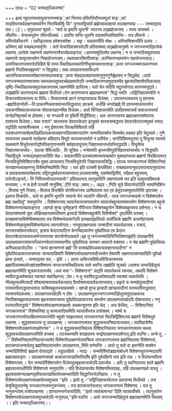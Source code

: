 +++
title = "02 जन्माद्यधिकरणम्"

+++
इत्थं व्युत्पत्त्यभावमूलानारम्भशङ््कां निरस्य प्रतिपत्तिदौस्थ्यमूलां शङ््कां तत्प्रतिपत्त्यर्थलक्षणसमर्थनेन निराचिकीर्षुः किं" पुनस्तद्विचार्यं ब्रह्मेत्याकांक्षायां तल्लक्षणमाह - -- जन्माद्यस्य यतः।।2।। भृगुवल्ल्यां श्रूयते - 'यतो वा इमानि भूतानी' त्यारभ्य तद्ब्रह्मेत्यन्तम् । तस्य चायमर्थः । जीवन्ति - येनात्मभूतेन जीवन्तीत्यर्थः । प्रयन्ति सन्ति भूतानि यदयमभिसम्विशन्ति - यत्र लीयन्ते । समित्येकीकरणे । एकीकृततया प्रवेशस्संवेशः । यद्वा - यत्प्रयन्तीति मोक्षः । अभिसम्विशन्तीति प्रलयः । अस्मिन् पक्षे यच्छब्दस्यावृत्तिः । यतो वेत्यादिवाक्यत्रयेऽपि प्रतिवाक्यम् तद्ब्रह्मेत्यनुक्तेः न जगज्जन्मादिप्रत्येकं लक्षणम्।प्रत्येकं लक्षणत्वे लक्षणान्तरवैयर्थ्यप्रसङ्गात् ।अतस्समुदितमेव लक्षणम्। न च जन्मादिसमुदायस्य लक्षणत्वे व्यावृत्त्याभावेन निष्प्रयोजनत्वम्। लक्ष्याकारविपरीतशङ््कानिवारणक्षमत्वेन सप्रयोजनत्वात्। उत्पत्तिकारणत्वमात्रेऽभिहिते हि तस्य स्थितिप्रलयकारिणीभूतवस्त्वन्तरशङ््कया जगज्जन्ममात्रकरणस्य ब्रह्मणो निरतिशयबृहत्त्वं" न सिद्ध्येत्। तथा लयकारणत्वाभिधाने आत्यन्तिकलयरूपमोक्षान्तरसद्भावशङ््कया मोक्षप्रदत्वप्राप्यत्वानुगुणगुणैर्बृहत्वम् न सिद्ध्येत् ।अतो जगज्जन्मकारणमात्रस्य समस्तवस्तुव्यवच्छेदक्षमत्वेऽपि जन्मादिकारणसमुदायस्यैव बृहत्त्वातिशयौपयिकत्वात् सृष्टि-स्थितिप्रलयसमुदायकारणत्वम् लक्षणमिति ज्ञापितम्। यतो येन यदिति यद्वृत्तयोगात् कारणमनूद्यते। तद्ब्रह्मेति कारणत्वस्य ब्रह्मत्वं विधीयते।तेन कारणत्वस्य ब्रह्मलक्षणत्वं" सिद्धं भवति ।तद्विजिज्ञासस्वेति न विचारस्योपासनस्य वा विधिः। विचारात्मकं ज्ञानं रागप्राप्तत्वान्न विधेयम् । उपासनात्मकस्य तु ज्ञानस्य -ब्रह्मविदाप्नोती--ति प्राकरणिकवाक्यान्तरसिद्धत्वात् उपक्रमे, अधीहि भगवोब्रह्मे,ति प्रश्नस्यातत्परत्वेन उपासनविषयत्वाभावाच्च नोपासनाज्ञानमिह विधेयम्। अतो विजिज्ञासस्वेति उपदिश्यमानार्थे सावधानत्वार्थं सन्देहनिवृत्यर्थं वा प्रोक्तम्। या गन्धवती तां पृथिवीं विद्धीतिवत्। अतः कारणत्वस्य ब्रह्मलक्षणत्वमेवास्य वाक्यस्य विधेयम्। यथा यत्रायं" सारसस्स देवदत्तकेदार इत्युक्ते सारससम्बद्धस्य देवदत्तकेदारत्वमुक्तं स्यात् तद्वदिति व्यासार्यैरुक्तम् । ननु ईश्वरस्य लिलक्षयिषितत्वे तर्हि तदसाधारणसार्वज्ञ्यादिप्रदिपादकसत्यज्ञानादिवाक्यानादरेण जन्मादिवाक्येन किमर्थम् लक्ष्यत इति चेदुच्यते। गुणैः स्वरूपस्य लक्ष्यत्वे तदपेक्षया बहिष्ठाय विभूते रूपस्यान्तर्भावो न प्रतीयेत। सर्गादिविषयभूतया तु विभूत्या स्वरूपे लक्ष्यमाणे विभूतेस्सर्गाद्यौपयिकगुणानामपि सर्वज्ञत्वादूनाम् जिज्ञास्यान्तर्भावस्सिद्ध्यति। विभूतेश्च जिज्ञास्यान्तर्भावः-, उपासा त्रैविध्यादि-, ति सूत्रितः। नन्वेवमपि कृत्स्नविभूतेर्जिज्ञास्यान्तर्भावः न सिद्ध्यति त्रिपाद्विभूतेः जन्माद्यस्पृष्टत्वादिति चेन्न। यत्प्रयन्तीति प्रलयवाक्यस्थयच्छब्देन मुक्तप्राप्यस्य ब्रह्मणो विवक्षितत्वात् नित्यविभूतिविशिष्टस्यैव मुक्त-प्राप्यत्वात् नित्यविभूतेरपि जिज्ञास्यत्वसिद्धिः। एवञ्च जगत्कारणत्वं विशिष्टनिष्ठं सत्यज्ञानत्वलक्षणन्तु विशेष्यनिष्ठमिति भिदा । यत इति पञ्चमी हेत्वर्थिका। यच्छब्दस्यानुवादरूपत्वादनुवादस्य च प्रापकवाक्यसापेक्षतया तद्विरुद्धार्थपरत्वासम्भवात् प्रापकवाक्येषु, एकमेवाद्वितीयं, तदैक्षत बहुस्याम्, तत्तेजोऽसृजते,- ति निमित्तत्वोपादानत्वयोः" प्रतिपादनात् तदनुवादिनि लक्षणवाक्ये यत इति पदमुभयविषयकं मन्तव्यम् । न च हेतौ पञ्चमी नानुशिष््टेति शङ््क्यम्।-, अइउ -,णिति सूत्रे विवारभेदादिति भाष्यनिर्देशेन -,विभाषा गुणे स्त्रिया,- मित्यत्र विभाषेति योगविभागस्य आश्रिततया तत एव हेतुपञ्चम्युपपत्तेरिति द्रष्टव्यम् । इदमत्र विचार्यते-, यतो वा इमानि भूतानि जायन्ते येन जातानि जीवन्ती,- त्यत्र जगज्जन्मादयो न विशेषणत्वेन ब्रह्म लक्षयितुं" शक्नुवन्ति । विशेषणानाम् व्यावर्तकत्वस्वभावत्वेन व्यावर्त्यबहुत्वावश्यम्भावेन विशेषणानाम् बहुत्वे विशेष्यनानात्वप्रसङ्गात् ।खण्डो मुण्डः पूर्णशृङगो गौरित्यत्र विशेषणबहुत्वेन विशेष्यबहुत्वस्य दर्शनात्। न च देवदत्तश्श्यामो युवा लोहिताक्षस्समपरिमाण इत्यादौ विशेषणबहुत्वेपि विशेष्यैक्यं" दृष्टमिति वाच्यम् ।प्रत्यक्षावगतविशेष्यैक्यबलात् तत्र विशेष्यभेदत्यागेऽपि प्रत्यक्षाद्यप्रतिपन्ने अलौकिके ब्रह्मणि उत्सर्गप्राप्तस्य विशेषणभेदप्रयुक्तविशेष्यभेदस्य त्यागायोगात्। नाप्युपलक्षणतया जन्मादीनां व्यावर्तकत्वम्। यत्रायं, सारसस्सदेवदत्तकेदार, इत्यत्र केदारत्वादिना केनचिदाकारेण पूर्वप्रतिपन्न एव केदारः देवदत्तकेदारत्वरूपधर्मान्तरवत्तया सारसेनोपलक्ष्यते।इह तु जगज्जन्मादिभिर्निरतिशयबृहति उपलक्षणीये उपलक्ष्याकारसमानाधिकरणकेदारत्वस्थानीयः पूर्वप्रतिपन्नः कश्चन आकारो वक्तव्यः। न चेह ब्रह्मणि पूर्वप्रतिपन्नः कश्चिदाकारोऽस्ति । ''सत्यं ज्ञानमनन्तं ब्रह्मे''ति वाक्यप्रतिपन्नसत्यत्वज्ञानत्वादीनां" न पूर्वप्रतिपन्नाकारत्वसम्भवः सत्यत्वादिष्वपि विशेषणत्वोपलक्षणत्वदौःस्थ्येन तेषामपि लक्षणत्वासम्भवादिति पूर्वपक्षे प्राप्त उच्यते, - जन्माद्यस्य यत, - इति ।। अस्य अचिन्त्यविविधविचित्ररचनस्य ब्रह्मादिस्तम्बपर्यन्तक्षेत्रज्ञमिश्रस्य जगतःजन्मस्थितिलया यतो भवन्ति तब्रह्मेति सूत्रार्थः।ततश्च जन्मादिहेतुत्वं ब्रह्मलक्षणमिति सूत्रकारतात्पर्यम् ।अयं भावः''- विशेषणानां" यद्यपि व्यावर्तकत्वं स्वभावः, अथापि विशेषणं स्वविरुद्धधर्माश्रयात् स्वाश्रयं व्यवच्छिनत्त््येव। न तु स्वाविरुद्धधर्माश्रयादपि स्वाश्रयं व्यावर्तयति । नीलमुल्पलमित्यादौ शौक्ल्याश्रयव्यावर्तकत्ववत् दैर्घ्याश्रयव्यावर्तकत्वाभावात्। प्रकृते च जन्महेतुत्वादीनां परस्परविरपद्धत्वाभावात् व्यक्तिबहुत्वस्याप्रसक्तेः। खण्डो मुण्ड इत्यादौ खण्डत्वादीनां परस्परविरुद्धत्वात् स्वाश्रयभेदकत्वम्। उपलक्षणत्वपक्षेऽपि न दोषः । उपलक्षणभूताज्जगज्जन्मादिहेतुत्वादुपलक्ष्याच्च निरतिशयबृहत्वादन्यस्य बृहत्वसामान्यस्य पूर्वप्रतिपन्नाकारस्य सम्भवेन उपलक्षणत्वपक्षेऽपि दोषाभावात्। ननु परस्परविरुद्धयोः" विशेषणत्वोपलक्षणत्वपक्षयोः कथमभ्युपगम इति चेत् । अत्र केचित्, -- विशिष्टनिष्ठं जगत्कारणत्वं" विशेष्यनिष्ठं तु सत्यत्वादिकमिति व्यासार्यैस्तत्र तत्रोक्तम् । भाष्ये च जगत्कारणत्वोपलक्षितस्वरूपस्येति बहुशो व्याहृतत्वात् जगत्कारणत्वं चिदचिद्विशिष्टस्य ब्रह्मणो विशेषभूतं लक्षणम् । शुद्धस्वरूपस्य तु उपलक्षणम् । जगत्कारणत्वस्य शुद्धस्वरूपनिष्ठत्वाभावात्। तदभिप्रायेणैव विशेषणत्वोपलक्षणत्वपक्षोपगमः" । न च शुद्धस्वरूपानिष्ठस्य विशिष्टनिष्ठस्य जगत्कारणत्वस्य कथम् शुद्धस्वरूपोपलक्षणत्वमिति वाच्यम् । तटस्थस्यापि शाखाग्रस्य चन्द्रोपलक्षणत्वदर्शनात्,इति वदन्ति। अन्ये तु, --'' विशेष्यनिष्ठत्वानिष्ठत्वाभ्यामेव विशेषणोपलक्षणभेदमाश्रित्य जगत्कारणत्वस्य ब्रह्मनिष्ठतया विशेषणत्वं, प्रपञ्चगतजन्मादेस्तु ब्रह्मनिष्ठत्वाभावेन उपलक्षणत्व,,मिति वर्णयन्ति । अपरे तु यतो वा इमानीति वाक्येन जन्मादिविशिष्टे ब्रह्मत्वं वोपपद्यते । तदुपलक्षिते । नाद्यः । जन्मविशिष्टेब्रह्मत्वबोधने विशेषणभूतजन्मादावपि ब्रह्मत्वप्रसङ्गः । उपलक्षणत्वपक्षे आकारान्तराप्रतिपत्तिर्दोष इति पूर्वपक्षिणो भाव इति तन्न । न विधेयान्वयित्वं विशेषणत्वम् । येन जन्मादेर्विशेषणत्वेन विधेयभूतबृहत्वान्वयोऽपि प्रसज्येत । अपि तु यदन्विततया ज्ञाते ब्रह्मणि ब्रह्मत्वान्वयधीरिति विशेषणत्वे नानुपपत्तिः। यदि विधेयान्वय्येव विशेषणमित्याग्रहः, तर्हि उपलक्षणपक्षो वास्तु । बृहत्वसामान्यलक्षणतृतीयाकारप्रतिपत्तेस्सम्भवादिति सिद्धान्तिनोऽभिप्रायः । न तु विशेषणत्वोपलक्षणत्वपक्षयोस्समुच्चय ''इति । इतरे तु -''तद्विजिज्ञासस्वेत्यत्र उपासनम् विधीयते । तत्र केषुचिदुपासनेषु जगत्कारणत्वमनुसन्धेयम् । तत्र ज्ञाप्यान्तर्गतत्वात् जगत्कारणत्वं विशेषणम् । यत्र तु नानुसन्धेयम् तत्रोपलक्षणम् । ज्ञाप्यानन्तर्गतत्वादिति, ''इतरे त्वर्थसामान्या''दिति व्यासार्योक्तेः । तदनुसारेण विशेषणत्वोपलक्षणत्वसमुच्चयोऽपि नानुपपन्न,''इति वदन्ति । अतो जगज्जन्मादिहेतुत्वं ब्रह्मलक्षणमिति स्थितम् ।। इति जन्माद्यधिकरणम्।।